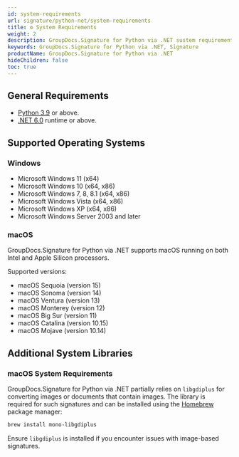 ```yaml
---
id: system-requirements
url: signature/python-net/system-requirements
title: ⚙️ System Requirements
weight: 2
description: GroupDocs.Signature for Python via .NET sustem requirements.
keywords: GroupDocs.Signature for Python via .NET, Signature
productName: GroupDocs.Signature for Python via .NET
hideChildren: false
toc: true
---
```


## General Requirements

- [Python 3.9](https://www.python.org/downloads/) or above.
- [.NET 6.0](https://dotnet.microsoft.com/en-us/download/dotnet/6.0) runtime or above.

## Supported Operating Systems

### Windows

- Microsoft Windows 11 (x64)
- Microsoft Windows 10 (x64, x86)
- Microsoft Windows 7, 8, 8.1 (x64, x86)
- Microsoft Windows Vista (x64, x86)
- Microsoft Windows XP (x64, x86)
- Microsoft Windows Server 2003 and later

### macOS

GroupDocs.Signature for Python via .NET supports macOS running on both Intel and Apple Silicon processors.

Supported versions:

- macOS Sequoia (version 15)
- macOS Sonoma (version 14)
- macOS Ventura (version 13)
- macOS Monterey (version 12)
- macOS Big Sur (version 11)
- macOS Catalina (version 10.15)
- macOS Mojave (version 10.14)

## Additional System Libraries

### macOS System Requirements

GroupDocs.Signature for Python via .NET partially relies on `libgdiplus` for converting images or documents that contain images. The library is required for such signatures and can be installed using the [Homebrew](https://brew.sh/) package manager:

```ps
brew install mono-libgdiplus
```

Ensure `libgdiplus` is installed if you encounter issues with image-based signatures.

